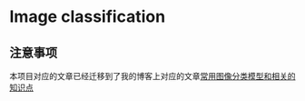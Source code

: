# Image classification
## 注意事项
本项目对应的文章已经迁移到了我的博客上对应的文章[常用图像分类模型和相关的知识点](https://stanleylsx.github.io/2020/05/12/%E5%B8%B8%E7%94%A8%E5%9B%BE%E5%83%8F%E5%88%86%E7%B1%BB%E6%A8%A1%E5%9E%8B%E5%92%8C%E7%9B%B8%E5%85%B3%E7%9A%84%E7%9F%A5%E8%AF%86%E7%82%B9/)
